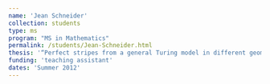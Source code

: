 ```yaml
---
name: 'Jean Schneider'
collection: students
type: ms
program: "MS in Mathematics"
permalink: /students/Jean-Schneider.html
thesis: '“Perfect stripes from a general Turing model in different geometries”'
funding: 'teaching assistant'
dates: 'Summer 2012'
---
```

